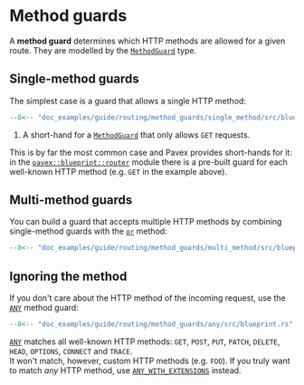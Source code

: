 # Method guards

A **method guard** determines which HTTP methods are allowed for a given route.
They are modelled by the [`MethodGuard`][MethodGuard] type.

## Single-method guards

The simplest case is a guard that allows a single HTTP method:

```rust  hl_lines="6"
--8<-- "doc_examples/guide/routing/method_guards/single_method/src/blueprint.rs"
```

1. A short-hand for a [`MethodGuard`][MethodGuard] that only allows `GET` requests.

This is by far the most common case and Pavex provides short-hands for it: in the
[`pavex::blueprint::router`][pavex::blueprint::router#constants] module there is
a pre-built guard for each well-known HTTP method (e.g. `GET` in the example above).

## Multi-method guards

You can build a guard that accepts multiple HTTP methods by combining single-method guards
with the [`or`][or] method:

```rust hl_lines="7"
--8<-- "doc_examples/guide/routing/method_guards/multi_method/src/blueprint.rs"
```

## Ignoring the method

If you don't care about the HTTP method of the incoming request, use the [`ANY`][ANY] method guard:

```rust hl_lines="6"
--8<-- "doc_examples/guide/routing/method_guards/any/src/blueprint.rs"
```

[`ANY`][ANY] matches all well-known HTTP methods: `GET`, `POST`, `PUT`, `PATCH`, `DELETE`, `HEAD`, `OPTIONS`, `CONNECT` and
`TRACE`.  
It won't match, however, custom HTTP methods (e.g. `FOO`).
If you truly want to match _any_ HTTP method, use [`ANY_WITH_EXTENSIONS`][ANY_WITH_EXTENSIONS] instead.

[MethodGuard]: ../../api_reference/pavex/blueprint/router/struct.MethodGuard.html
[pavex::blueprint::router#constants]: ../../api_reference/pavex/blueprint/router/index.html#constants
[or]: ../../api_reference/pavex/blueprint/router/struct.MethodGuard.html#method.or
[ANY]: ../../api_reference/pavex/blueprint/router/constant.ANY.html
[ANY_WITH_EXTENSIONS]: ../../api_reference/pavex/blueprint/router/constant.ANY_WITH_EXTENSIONS.html

